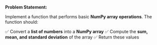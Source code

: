 **Problem Statement:**  

Implement a function that performs basic **NumPy array operations**. The function should:

✅ Convert a **list of numbers** into a **NumPy array**
✅ Compute the **sum, mean, and standard deviation** of the array
✅ Return these values
